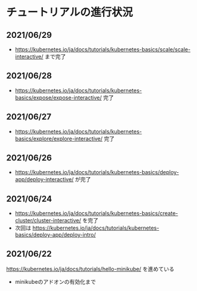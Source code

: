# チュートリアルの進行状況

## 2021/06/29
* https://kubernetes.io/ja/docs/tutorials/kubernetes-basics/scale/scale-interactive/ まで完了

## 2021/06/28
* https://kubernetes.io/ja/docs/tutorials/kubernetes-basics/expose/expose-interactive/ 完了

## 2021/06/27
* https://kubernetes.io/ja/docs/tutorials/kubernetes-basics/explore/explore-interactive/ 完了

## 2021/06/26
* https://kubernetes.io/ja/docs/tutorials/kubernetes-basics/deploy-app/deploy-interactive/ が完了

## 2021/06/24
* https://kubernetes.io/ja/docs/tutorials/kubernetes-basics/create-cluster/cluster-interactive/ を完了
* 次回は https://kubernetes.io/ja/docs/tutorials/kubernetes-basics/deploy-app/deploy-intro/
## 2021/06/22
https://kubernetes.io/ja/docs/tutorials/hello-minikube/ を進めている

* minikubeのアドオンの有効化まで
